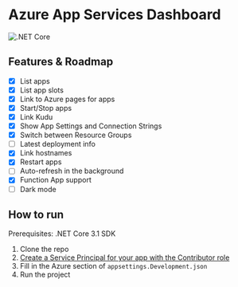 # Azure App Services Dashboard

![.NET Core](https://github.com/faso/AzureAppServicesDashboard/workflows/.NET%20Core/badge.svg)

## Features & Roadmap
- [x] List apps
- [x] List app slots
- [x] Link to Azure pages for apps
- [x] Start/Stop apps
- [x] Link Kudu
- [x] Show App Settings and Connection Strings
- [x] Switch between Resource Groups
- [ ] Latest deployment info
- [x] Link hostnames
- [x] Restart apps
- [ ] Auto-refresh in the background
- [x] Function App support
- [ ] Dark mode

## How to run

Prerequisites: .NET Core 3.1 SDK

1) Clone the repo
2) [Create a Service Principal for your app with the Contributor role](https://docs.microsoft.com/en-us/azure/active-directory/develop/howto-create-service-principal-portal)
3) Fill in the Azure section of `appsettings.Development.json`
4) Run the project
